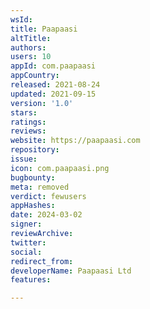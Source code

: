 ```yaml
---
wsId: 
title: Paapaasi
altTitle: 
authors: 
users: 10
appId: com.paapaasi
appCountry: 
released: 2021-08-24
updated: 2021-09-15
version: '1.0'
stars: 
ratings: 
reviews: 
website: https://paapaasi.com
repository: 
issue: 
icon: com.paapaasi.png
bugbounty: 
meta: removed
verdict: fewusers
appHashes: 
date: 2024-03-02
signer: 
reviewArchive: 
twitter: 
social: 
redirect_from: 
developerName: Paapaasi Ltd
features: 

---
```


